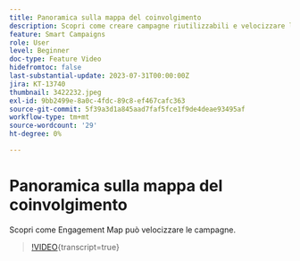 ```yaml
---
title: Panoramica sulla mappa del coinvolgimento
description: Scopri come creare campagne riutilizzabili e velocizzare l’utilizzo di Engagement Map
feature: Smart Campaigns
role: User
level: Beginner
doc-type: Feature Video
hidefromtoc: false
last-substantial-update: 2023-07-31T00:00:00Z
jira: KT-13740
thumbnail: 3422232.jpeg
exl-id: 9bb2499e-8a0c-4fdc-89c8-ef467cafc363
source-git-commit: 5f39a3d1a845aad7faf5fce1f9de4deae93495af
workflow-type: tm+mt
source-wordcount: '29'
ht-degree: 0%

---
```


# Panoramica sulla mappa del coinvolgimento

Scopri come Engagement Map può velocizzare le campagne.

>[!VIDEO](https://video.tv.adobe.com/v/3422232/?learn=on){transcript=true}
